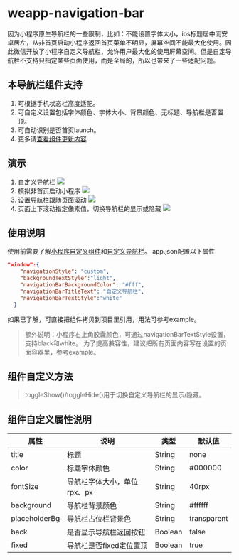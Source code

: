 # weapp-navigation-bar

因为小程序原生导航栏的一些限制，比如：不能设置字体大小，ios标题居中而安卓居左，从非首页启动小程序返回首页菜单不明显，屏幕空间不能最大化使用。因此微信开放了小程序自定义导航栏，允许用户最大化的使用屏幕空间。但是自定导航栏不支持只指定某些页面使用，而是全局的，所以也带来了一些适配问题。
## 本导航栏组件支持
1. 可根据手机状态栏高度适配。
2. 可自定义设置包括字体颜色、字体大小、背景颜色、无标题、导航栏是否置顶。
3. 可自动识别是否首页launch。
4. 更多请[查看组件更新内容](https://github.com/mulook/weapp-navigation-bar/blob/master/CHANGELOG.md)

## 演示
1. 自定义导航栏
   <img widt="375" src="https://raw.githubusercontent.com/mulook/weapp-navigation-bar/master/assets/example1.gif">
2. 模拟非首页启动小程序
   <img widt="375" src="https://raw.githubusercontent.com/mulook/weapp-navigation-bar/master/assets/example2.gif">
3. 设置导航栏跟随页面滚动
   <img widt="375" src="https://raw.githubusercontent.com/mulook/weapp-navigation-bar/master/assets/example3.gif">
4. 页面上下滚动指定像素值，切换导航栏的显示或隐藏
   <img widt="375" src="https://raw.githubusercontent.com/mulook/weapp-navigation-bar/master/assets/example4.gif">
## 使用说明
使用前需要了解[小程序自定义组件](https://developers.weixin.qq.com/miniprogram/dev/framework/custom-component/)和[自定义导航栏](https://developers.weixin.qq.com/miniprogram/dev/framework/config.html#window)。
app.json配置以下属性
``` json
"window":{
    "navigationStyle": "custom",
    "backgroundTextStyle":"light",
    "navigationBarBackgroundColor": "#fff",
    "navigationBarTitleText": "自定义导航栏",
    "navigationBarTextStyle":"white"
  }
```
如果已了解，可直接把组件拷贝到项目里引用，用法可参考example。
> 额外说明：小程序右上角胶囊颜色，可通过navigationBarTextStyle设置，支持black和white。
> 为了提高兼容性，建议把所有页面内容写在设置的页面容器里，参考example。
## 组件自定义方法
> toggleShow()/toggleHide()用于切换自定义导航栏的显示/隐藏。
## 组件自定义属性说明
| 属性          | 说明                        | 类型    | 默认值      |
| ------------- | --------------------------- | ------- | ----------- |
| title         | 标题                        | String  | none        |
| color         | 标题字体颜色                | String  | #000000     |
| fontSize      | 导航栏字体大小，单位rpx、px | String  | 40rpx       |
| background    | 导航栏背景颜色              | String  | #ffffff     |
| placeholderBg | 导航栏占位栏背景色          | String  | transparent |
| back          | 是否显示导航栏返回按钮      | Boolean | false       |
| fixed         | 导航栏是否fixed定位置顶     | Boolean | true        |
